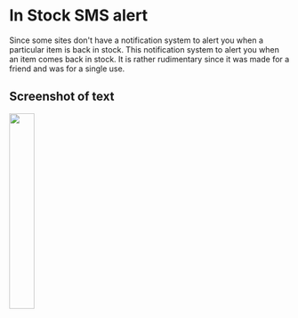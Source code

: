 # In Stock SMS alert
Since some sites don't have a notification system to alert you when a particular item is back in stock. This notification system to alert you when an item comes back in stock. It is rather rudimentary since it was made for a friend and was for a single use.

## Screenshot of text
<img src="https://user-images.githubusercontent.com/46686623/103331466-166e1500-4a34-11eb-8687-069739a6f674.png" width=30%>
